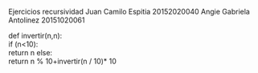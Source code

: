 Ejercicios recursividad
Juan Camilo Espitia 20152020040
Angie Gabriela Antolinez 20151020061


def invertir(n,n):   
      if (n<10):  
         return n 
      else:        
          return n % 10+invertir(n / 10)* 10 

